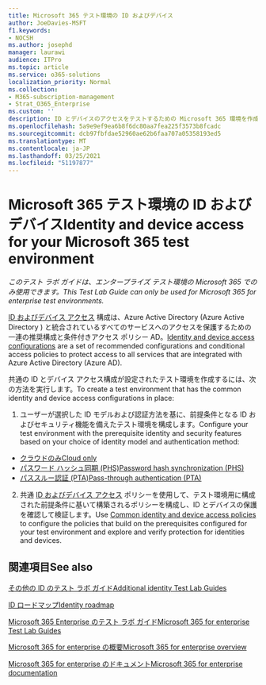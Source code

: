 ```yaml
---
title: Microsoft 365 テスト環境の ID およびデバイス
author: JoeDavies-MSFT
f1.keywords:
- NOCSH
ms.author: josephd
manager: laurawi
audience: ITPro
ms.topic: article
ms.service: o365-solutions
localization_priority: Normal
ms.collection:
- M365-subscription-management
- Strat_O365_Enterprise
ms.custom: ''
description: ID とデバイスのアクセスをテストするための Microsoft 365 環境を作成します。
ms.openlocfilehash: 5a9e9ef9ea6b8f6dc80aa7fea225f3573b8fcadc
ms.sourcegitcommit: dcb97fbfdae52960ae62b6faa707a05358193ed5
ms.translationtype: MT
ms.contentlocale: ja-JP
ms.lasthandoff: 03/25/2021
ms.locfileid: "51197877"
---
```

# <a name="identity-and-device-access-for-your-microsoft-365-test-environment"></a><span data-ttu-id="32d8b-103">Microsoft 365 テスト環境の ID およびデバイス</span><span class="sxs-lookup"><span data-stu-id="32d8b-103">Identity and device access for your Microsoft 365 test environment</span></span>

<span data-ttu-id="32d8b-104">*このテスト ラボ ガイドは、エンタープライズ テスト環境の Microsoft 365 でのみ使用できます。*</span><span class="sxs-lookup"><span data-stu-id="32d8b-104">*This Test Lab Guide can only be used for Microsoft 365 for enterprise test environments.*</span></span>

<span data-ttu-id="32d8b-105">[ID およびデバイス アクセス](../security/office-365-security/microsoft-365-policies-configurations.md) 構成は、Azure Active Directory (Azure Active Directory ) と統合されているすべてのサービスへのアクセスを保護するための一連の推奨構成と条件付きアクセス ポリシー AD。</span><span class="sxs-lookup"><span data-stu-id="32d8b-105">[Identity and device access configurations](../security/office-365-security/microsoft-365-policies-configurations.md) are a set of recommended configurations and conditional access policies to protect access to all services that are integrated with Azure Active Directory (Azure AD).</span></span>

<span data-ttu-id="32d8b-106">共通の ID とデバイス アクセス構成が設定されたテスト環境を作成するには、次の方法を実行します。</span><span class="sxs-lookup"><span data-stu-id="32d8b-106">To create a test environment that has the common identity and device access configurations in place:</span></span>

1. <span data-ttu-id="32d8b-107">ユーザーが選択した ID モデルおよび認証方法を基に、前提条件となる ID およびセキュリティ機能を備えたテスト環境を構成します。</span><span class="sxs-lookup"><span data-stu-id="32d8b-107">Configure your test environment with the prerequisite identity and security features based on your choice of identity model and authentication method:</span></span>

  - [<span data-ttu-id="32d8b-108">クラウドのみ</span><span class="sxs-lookup"><span data-stu-id="32d8b-108">Cloud only</span></span>](cloud-only-prereqs-m365-test-environment.md)
  - [<span data-ttu-id="32d8b-109">パスワード ハッシュ同期 (PHS)</span><span class="sxs-lookup"><span data-stu-id="32d8b-109">Password hash synchronization (PHS)</span></span>](phs-prereqs-m365-test-environment.md)
  - [<span data-ttu-id="32d8b-110">パススルー認証 (PTA)</span><span class="sxs-lookup"><span data-stu-id="32d8b-110">Pass-through authentication (PTA)</span></span>](pta-prereqs-m365-test-environment.md)

2. <span data-ttu-id="32d8b-111">共通 [ID およびデバイス アクセス](../security/office-365-security/identity-access-policies.md) ポリシーを使用して、テスト環境用に構成された前提条件に基いて構築されるポリシーを構成し、ID とデバイスの保護を確認して検証します。</span><span class="sxs-lookup"><span data-stu-id="32d8b-111">Use [Common identity and device access policies](../security/office-365-security/identity-access-policies.md) to configure the policies that build on the prerequisites configured for your test environment and explore and verify protection for identities and devices.</span></span>

## <a name="see-also"></a><span data-ttu-id="32d8b-112">関連項目</span><span class="sxs-lookup"><span data-stu-id="32d8b-112">See also</span></span>

[<span data-ttu-id="32d8b-113">その他の ID のテスト ラボ ガイド</span><span class="sxs-lookup"><span data-stu-id="32d8b-113">Additional identity Test Lab Guides</span></span>](m365-enterprise-test-lab-guides.md#identity)

[<span data-ttu-id="32d8b-114">ID ロードマップ</span><span class="sxs-lookup"><span data-stu-id="32d8b-114">Identity roadmap</span></span>](identity-roadmap-microsoft-365.md)

[<span data-ttu-id="32d8b-115">Microsoft 365 Enterprise のテスト ラボ ガイド</span><span class="sxs-lookup"><span data-stu-id="32d8b-115">Microsoft 365 for enterprise Test Lab Guides</span></span>](m365-enterprise-test-lab-guides.md)

[<span data-ttu-id="32d8b-116">Microsoft 365 for enterprise の概要</span><span class="sxs-lookup"><span data-stu-id="32d8b-116">Microsoft 365 for enterprise overview</span></span>](microsoft-365-overview.md)

[<span data-ttu-id="32d8b-117">Microsoft 365 for enterprise のドキュメント</span><span class="sxs-lookup"><span data-stu-id="32d8b-117">Microsoft 365 for enterprise documentation</span></span>](/microsoft-365-enterprise/)
